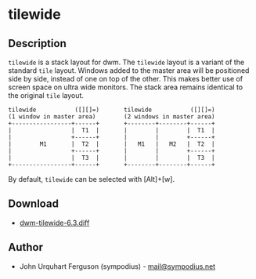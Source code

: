tilewide
========

Description
-----------
`tilewide` is a stack layout for dwm. The `tilewide` layout is a variant of the standard `tile` layout. Windows added to the master area will be positioned side by side, instead of one on top of the other. This makes better use of screen space on ultra wide monitors. The stack area remains identical to the original `tile` layout.

	tilewide           ([][]=)       tilewide           ([][]=)
	(1 window in master area)        (2 windows in master area)
	+-----------------+------+       +--------+--------+------+
	|                 |  T1  |       |        |        |  T1  |
	|                 +------+       |        |        +------+
	|        M1       |  T2  |       |   M1   |   M2   |  T2  |
	|                 +------+       |        |        +------+
	|                 |  T3  |       |        |        |  T3  |
	+-----------------+------+       +--------+--------+------+

By default, `tilewide` can be selected with [Alt]+[w].

Download
--------
* [dwm-tilewide-6.3.diff](dwm-tilewide-6.3.diff)

Author
------
* John Urquhart Ferguson (sympodius) - <mail@sympodius.net>
